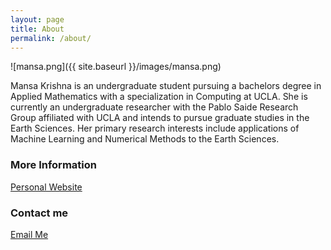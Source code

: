 ```yaml
---
layout: page
title: About
permalink: /about/
---
```

![mansa.png]({{ site.baseurl }}/images/mansa.png)

Mansa Krishna is an undergraduate student pursuing a bachelors degree in Applied Mathematics with a specialization in Computing at UCLA. She is currently an undergraduate researcher with the Pablo Saide Research Group affiliated with UCLA and intends to pursue graduate studies in the Earth Sciences. Her primary research interests include applications of Machine Learning and Numerical Methods to the Earth Sciences.

### More Information

[Personal Website](https://mansakrishna23.github.io/markdown-cv/)

### Contact me

[Email Me](mailto:mansakrishna23@gmail.com)

